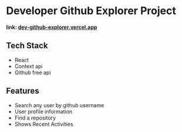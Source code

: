 # Developer Github Explorer Project

**link: [dev-github-explorer.vercel.app](https://dev-github-explorer.vercel.app/)**

## Tech Stack
- React
- Context api
- Github free api

## Features
- Search any user by github username
- User profile information
- Find a repository
- Shows Recent Activities
